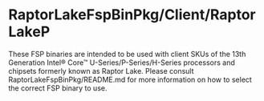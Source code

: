 # RaptorLakeFspBinPkg/Client/RaptorLakeP
These FSP binaries are intended to be used with client SKUs of the 13th Generation Intel® Core™ U-Series/P-Series/H-Series processors and chipsets formerly known as Raptor Lake. Please consult RaptorLakeFspBinPkg/README.md for more information on how to select the correct FSP binary to use.
